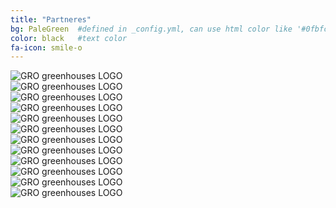 ```yaml
---
title: "Partneres"
bg: PaleGreen  #defined in _config.yml, can use html color like '#0fbfcf'
color: black   #text color
fa-icon: smile-o
---
```



<aside> <div class="image"><img src="https://raw.githubusercontent.com/grogreenhouses/grogreenhouses.github.io/master/img/greenhouse2.jpeg" alt="GRO greenhouses LOGO"/></div> </aside>
<aside> <div class="image"><img src="https://raw.githubusercontent.com/grogreenhouses/grogreenhouses.github.io/master/img/greenhouse2.jpeg" alt="GRO greenhouses LOGO"/></div> </aside>
<aside> <div class="image"><img src="https://raw.githubusercontent.com/grogreenhouses/grogreenhouses.github.io/master/img/greenhouse2.jpeg" alt="GRO greenhouses LOGO"/></div> </aside>

<aside> <div class="image"><img src="https://raw.githubusercontent.com/grogreenhouses/grogreenhouses.github.io/master/img/greenhouse2.jpeg" alt="GRO greenhouses LOGO"/></div> </aside>
<aside> <div class="image"><img src="https://raw.githubusercontent.com/grogreenhouses/grogreenhouses.github.io/master/img/greenhouse2.jpeg" alt="GRO greenhouses LOGO"/></div> </aside>
<aside> <div class="image"><img src="https://raw.githubusercontent.com/grogreenhouses/grogreenhouses.github.io/master/img/greenhouse2.jpeg" alt="GRO greenhouses LOGO"/></div> </aside>

<aside> <div class="image"><img src="https://raw.githubusercontent.com/grogreenhouses/grogreenhouses.github.io/master/img/greenhouse2.jpeg" alt="GRO greenhouses LOGO"/></div> </aside>
<aside> <div class="image"><img src="https://raw.githubusercontent.com/grogreenhouses/grogreenhouses.github.io/master/img/greenhouse2.jpeg" alt="GRO greenhouses LOGO"/></div> </aside>
<aside> <div class="image"><img src="https://raw.githubusercontent.com/grogreenhouses/grogreenhouses.github.io/master/img/greenhouse2.jpeg" alt="GRO greenhouses LOGO"/></div> </aside>

<aside> <div class="image"><img src="https://raw.githubusercontent.com/grogreenhouses/grogreenhouses.github.io/master/img/greenhouse2.jpeg" alt="GRO greenhouses LOGO"/></div> </aside>
<aside> <div class="image"><img src="https://raw.githubusercontent.com/grogreenhouses/grogreenhouses.github.io/master/img/greenhouse2.jpeg" alt="GRO greenhouses LOGO"/></div> </aside>
<aside> <div class="image"><img src="https://raw.githubusercontent.com/grogreenhouses/grogreenhouses.github.io/master/img/greenhouse2.jpeg" alt="GRO greenhouses LOGO"/></div> </aside>
